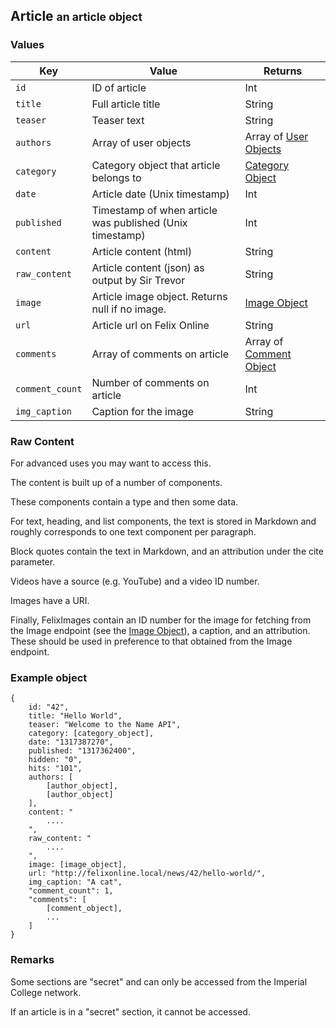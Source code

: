 <div class="page-header">
    <h2>Article <small>an article object</small></h2>
</div>

### Values

Key         | Value                 | Returns
----        |-------                |--------
`id`        | ID of article         | Int
`title`     | Full article title    | String
`teaser`    | Teaser text           | String
`authors`   | Array of user objects | Array of [User Objects](#user)
`category`  | Category object that article belongs to | [Category Object](#category)
`date`      | Article date (Unix timestamp) | Int
`published` | Timestamp of when article was published (Unix timestamp) | Int
`content`   | Article content (html) | String
`raw_content` | Article content (json) as output by Sir Trevor | String
`image`     | Article image object. Returns null if no image. | [Image Object](#image)
`url`       | Article url on Felix Online | String
`comments`  | Array of comments on article | Array of [Comment Object](#comments)
`comment_count` | Number of comments on article | Int
`img_caption` | Caption for the image | String

### Raw Content
For advanced uses you may want to access this.

The content is built up of a number of components.

These components contain a type and then some data.

For text, heading, and list components, the text is stored in Markdown and roughly corresponds to one text component per paragraph.

Block quotes contain the text in Markdown, and an attribution under the cite parameter.

Videos have a source (e.g. YouTube) and a video ID number.

Images have a URI.

Finally, FelixImages contain an ID number for the image for fetching from the Image endpoint (see the [Image Object](#image)), a caption, and an attribution. These should be used in preference to that obtained from the Image endpoint.

### Example object
    {
        id: "42",
        title: "Hello World",
        teaser: "Welcome to the Name API",
        category: [category_object],
        date: "1317387270",
        published: "1317362400",
        hidden: "0",
        hits: "101",
        authors: [
            [author_object],
            [author_object]
        ],
        content: "
            ....
        ",
        raw_content: "
            ....
        ",
        image: [image_object],
        url: "http://felixonline.local/news/42/hello-world/",
        img_caption: "A cat",
        "comment_count": 1,
        "comments": [
            [comment_object],
            ...
        ]
    }

### Remarks

Some sections are "secret" and can only be accessed from the Imperial College network.

If an article is in a "secret" section, it cannot be accessed.